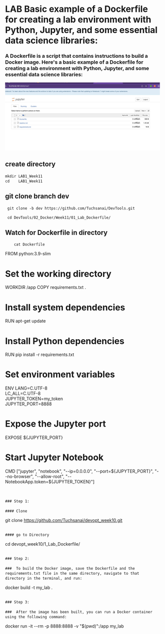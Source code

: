
# LAB Basic example of a Dockerfile for creating a lab environment with Python, Jupyter, and some essential data science libraries:


### A Dockerfile is a script that contains instructions to build a Docker image. Here's a basic example of a Dockerfile for creating a lab environment with Python, Jupyter, and some essential data science libraries:

![Alt Text](jupyter.png)




## create directory

   
    mkdir LAB1_Week11
    cd    LAB1_Week11
    

## git clone branch dev
    
    
   ```
    git clone -b dev https://github.com/Tuchsanai/DevTools.git
   ```
   
   ```   
    cd DevTools/02_Docker/Week11/01_Lab_Dockerfile/
   ```

## Watch for Dockerfile  in directory

```
    cat Dockerfile

```
FROM python:3.9-slim

# Set the working directory
WORKDIR /app
COPY requirements.txt . 

# Install system dependencies
RUN apt-get update

# Install Python dependencies

RUN pip install  -r requirements.txt

# Set environment variables
ENV LANG=C.UTF-8 \
    LC_ALL=C.UTF-8 \
    JUPYTER_TOKEN=my_token \
    JUPYTER_PORT=8888

# Expose the Jupyter port
EXPOSE ${JUPYTER_PORT}

# Start Jupyter Notebook
CMD ["jupyter", "notebook", "--ip=0.0.0.0", "--port=${JUPYTER_PORT}", "--no-browser", "--allow-root", "--NotebookApp.token=${JUPYTER_TOKEN}"]


```


### Step 1:

#### Clone

```
git clone https://github.com/Tuchsanai/devopt_week10.git
```

#### go to Directory
```
cd devopt_week10/1_Lab_Dockerfile/
```

### Step 2:

###  To build the Docker image, save the Dockerfile and the requirements.txt file in the same directory, navigate to that directory in the terminal, and run:

```
docker build -t my_lab .

```

### Step 3:

###  After the image has been built, you can run a Docker container using the following command:

```
docker run -it --rm -p 8888:8888 -v "$(pwd)":/app my_lab

```